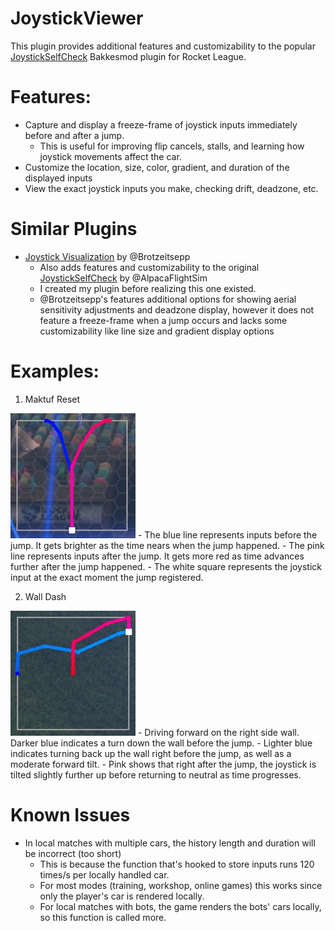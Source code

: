 # JoystickViewer

This plugin provides additional features and customizability to the popular [JoystickSelfCheck](https://bakkesplugins.com/plugins/view/54) Bakkesmod plugin for Rocket League.

# Features:
- Capture and display a freeze-frame of joystick inputs immediately before and after a jump.
   - This is useful for improving flip cancels, stalls, and learning how joystick movements affect the car.
- Customize the location, size, color, gradient, and duration of the displayed inputs
- View the exact joystick inputs you make, checking drift, deadzone, etc.

# Similar Plugins
- [Joystick Visualization](https://bakkesplugins.com/plugins/view/516) by @Brotzeitsepp
   - Also adds features and customizability to the original [JoystickSelfCheck](https://bakkesplugins.com/plugins/view/54) by @AlpacaFlightSim
   - I created my plugin before realizing this one existed. 
   - @Brotzeitsepp's features additional options for showing aerial sensitivity adjustments and deadzone display, however it does not feature a freeze-frame when a jump occurs and lacks some customizability like line size and gradient display options

# Examples: 

1. Maktuf Reset  
<img src="./example1.png" width="200" height="200">
   - The blue line represents inputs before the jump. It gets brighter as the time nears when the jump happened.
   - The pink line represents inputs after the jump. It gets more red as time advances further after the jump happened.
   - The white square represents the joystick input at the exact moment the jump registered.

2. Wall Dash  
<img src="./example2.png" width="200" height="200">
   - Driving forward on the right side wall. Darker blue indicates a turn down the wall before the jump.
   - Lighter blue indicates turning back up the wall right before the jump, as well as a moderate forward tilt.
   - Pink shows that right after the jump, the joystick is tilted slightly further up before returning to neutral as time progresses.

# Known Issues
- In local matches with multiple cars, the history length and duration will be incorrect (too short)
   - This is because the function that's hooked to store inputs runs 120 times/s per locally handled car. 
   - For most modes (training, workshop, online games) this works since only the player's car is rendered locally.
   - For local matches with bots, the game renders the bots' cars locally, so this function is called more.